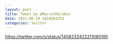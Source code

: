 ```yaml
--- 
layout: post 
title: Tweet by @MarcosMalakos 
date: 2021-06-24 1624583753 
categories: twitter 
--- 
```

https://twitter.com/o/status/1408232422211080195